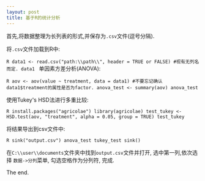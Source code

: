 ```yaml
---
layout: post
title: 基于R的统计分析
---
```


<!--more-->
 
首先,将数据整理为长列表的形式,并保存为`.csv`文件(逗号分隔).

将`.csv`文件加载到R中:

``R
data1 <- read.csv("path:\\path\\", header = TRUE or FALSE) #视有无列名而定.
data1
``
单因素方差分析(ANOVA):

``R
aov <- aov(value ~ treatment, data = data1) #不要忘记确认data1$treatment的属性是否为factor.
anova_test <- summary(aov)
anova_test
``

使用Tukey's HSD法进行多重比较:

``R
install.packages("agricolae")
library(agricolae)
test_tukey <- HSD.test(aov, "treatment", alpha = 0.05, group = TRUE)
test_tukey
``

将结果导出到csv文件中:

``R
sink("output.csv")
anova_test
tukey_test
sink()
``

在`C:\\user\\documents`文件夹中找到`output.csv`文件并打开, 选中第一列,依次选择
`数据->分列`菜单, 勾选空格作为分列符, 完成.

The end.
